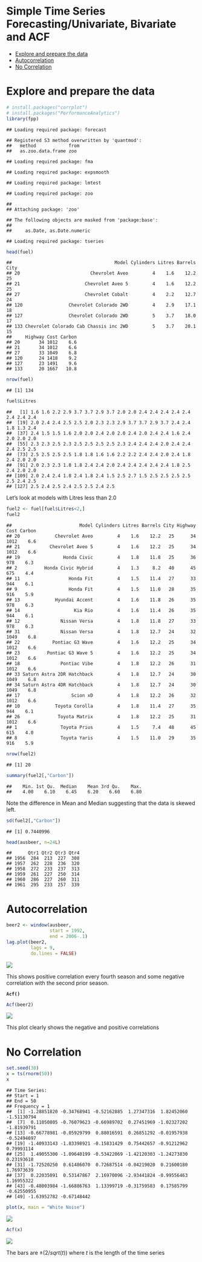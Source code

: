 Simple Time Series Forecasting/Univariate, Bivariate and ACF
================

- <a href="#explore-and-prepare-the-data"
  id="toc-explore-and-prepare-the-data">Explore and prepare the data</a>
- <a href="#autocorrelation" id="toc-autocorrelation">Autocorrelation</a>
- <a href="#no-correlation" id="toc-no-correlation">No Correlation</a>

# Explore and prepare the data

``` r
# install.packages("corrplot")
# install.packages("PerformanceAnalytics")
library(fpp)
```

    ## Loading required package: forecast

    ## Registered S3 method overwritten by 'quantmod':
    ##   method            from
    ##   as.zoo.data.frame zoo

    ## Loading required package: fma

    ## Loading required package: expsmooth

    ## Loading required package: lmtest

    ## Loading required package: zoo

    ## 
    ## Attaching package: 'zoo'

    ## The following objects are masked from 'package:base':
    ## 
    ##     as.Date, as.Date.numeric

    ## Loading required package: tseries

``` r
head(fuel)
```

    ##                                      Model Cylinders Litres Barrels City
    ## 20                          Chevrolet Aveo         4    1.6    12.2   25
    ## 21                        Chevrolet Aveo 5         4    1.6    12.2   25
    ## 27                        Chevrolet Cobalt         4    2.2    12.7   24
    ## 120                 Chevrolet Colorado 2WD         4    2.9    17.1   18
    ## 127                 Chevrolet Colorado 2WD         5    3.7    18.0   17
    ## 133 Chevrolet Colorado Cab Chassis inc 2WD         5    3.7    20.1   15
    ##     Highway Cost Carbon
    ## 20       34 1012    6.6
    ## 21       34 1012    6.6
    ## 27       33 1049    6.8
    ## 120      24 1418    9.2
    ## 127      23 1491    9.6
    ## 133      20 1667   10.8

``` r
nrow(fuel)
```

    ## [1] 134

``` r
fuel$Litres 
```

    ##   [1] 1.6 1.6 2.2 2.9 3.7 3.7 2.9 3.7 2.0 2.0 2.4 2.4 2.4 2.4 2.4 2.4 2.4 2.4
    ##  [19] 2.0 2.4 2.4 2.5 2.5 2.0 2.3 2.3 2.9 3.7 3.7 2.9 3.7 2.4 2.4 1.8 1.3 2.4
    ##  [37] 2.4 1.5 1.5 1.6 2.0 2.0 2.4 2.0 2.0 2.4 2.0 2.4 2.4 1.6 2.4 2.0 2.0 2.0
    ##  [55] 2.3 2.3 2.5 2.3 2.5 2.5 2.5 2.5 2.3 2.4 2.4 2.4 2.0 2.4 2.4 2.4 2.5 2.5
    ##  [73] 2.5 2.5 2.5 2.5 1.8 1.8 1.6 1.6 2.2 2.2 2.4 2.4 2.0 2.4 1.8 2.4 2.0 2.0
    ##  [91] 2.0 2.3 2.3 1.8 1.8 2.4 2.4 2.0 2.4 2.4 2.4 2.4 2.4 1.8 2.5 2.4 2.0 2.0
    ## [109] 2.0 2.4 2.4 1.8 2.4 1.8 2.4 1.5 2.5 2.7 1.5 2.5 2.5 2.5 2.5 2.5 2.4 2.5
    ## [127] 2.5 2.4 2.5 2.4 2.5 2.5 2.4 2.5

Let’s look at models with Litres less than 2.0

``` r
fuel2 <- fuel[fuel$Litres<2,]
fuel2
```

    ##                         Model Cylinders Litres Barrels City Highway Cost Carbon
    ## 20             Chevrolet Aveo         4    1.6    12.2   25      34 1012    6.6
    ## 21           Chevrolet Aveo 5         4    1.6    12.2   25      34 1012    6.6
    ## 19                Honda Civic         4    1.8    11.8   25      36  978    6.3
    ## 2          Honda Civic Hybrid         4    1.3     8.2   40      45  675    4.4
    ## 11                  Honda Fit         4    1.5    11.4   27      33  944    6.1
    ## 9                   Honda Fit         4    1.5    11.0   28      35  916    5.9
    ## 13             Hyundai Accent         4    1.6    11.8   26      35  978    6.3
    ## 14                    Kia Rio         4    1.6    11.4   26      35  944    6.1
    ## 12               Nissan Versa         4    1.8    11.8   27      33  978    6.3
    ## 31               Nissan Versa         4    1.8    12.7   24      32 1049    6.8
    ## 22            Pontiac G3 Wave         4    1.6    12.2   25      34 1012    6.6
    ## 23          Pontiac G3 Wave 5         4    1.6    12.2   25      34 1012    6.6
    ## 18               Pontiac Vibe         4    1.8    12.2   26      31 1012    6.6
    ## 33 Saturn Astra 2DR Hatchback         4    1.8    12.7   24      30 1049    6.8
    ## 34 Saturn Astra 4DR Hatchback         4    1.8    12.7   24      30 1049    6.8
    ## 17                   Scion xD         4    1.8    12.2   26      32 1012    6.6
    ## 10             Toyota Corolla         4    1.8    11.4   27      35  944    6.1
    ## 26              Toyota Matrix         4    1.8    12.2   25      31 1012    6.6
    ## 1                Toyota Prius         4    1.5     7.4   48      45  615    4.0
    ## 8                Toyota Yaris         4    1.5    11.0   29      35  916    5.9

``` r
nrow(fuel2)
```

    ## [1] 20

``` r
summary(fuel2[,"Carbon"])
```

    ##    Min. 1st Qu.  Median    Mean 3rd Qu.    Max. 
    ##    4.00    6.10    6.45    6.20    6.60    6.80

Note the difference in Mean and Median suggesting that the data is
skewed left.

``` r
sd(fuel2[,"Carbon"])
```

    ## [1] 0.7440996

``` r
head(ausbeer, n=24L)
```

    ##      Qtr1 Qtr2 Qtr3 Qtr4
    ## 1956  284  213  227  308
    ## 1957  262  228  236  320
    ## 1958  272  233  237  313
    ## 1959  261  227  250  314
    ## 1960  286  227  260  311
    ## 1961  295  233  257  339

# Autocorrelation

``` r
beer2 <- window(ausbeer, 
                start = 1992,
                end = 2006-.1)
lag.plot(beer2, 
         lags = 9, 
         do.lines = FALSE)
```

![](02SimpleTSFCUnivariateBivariateACF_files/figure-gfm/unnamed-chunk-9-1.png)<!-- -->

This shows positive correlation every fourth season and some negative
correlation with the second prior season.

**`Acf()`**

``` r
Acf(beer2)
```

![](02SimpleTSFCUnivariateBivariateACF_files/figure-gfm/unnamed-chunk-10-1.png)<!-- -->

This plot clearly shows the negative and positive correlations

# No Correlation

``` r
set.seed(30)
x = ts(rnorm(50))
x
```

    ## Time Series:
    ## Start = 1 
    ## End = 50 
    ## Frequency = 1 
    ##  [1] -1.28851820 -0.34768941 -0.52162885  1.27347316  1.82452060 -1.51130794
    ##  [7]  0.11050805 -0.76079623 -0.66989702  0.27451969 -1.02327202 -1.81939791
    ## [13] -0.66778981 -0.05929799  0.88016591  0.26851292 -0.01957938 -0.52494697
    ## [19] -1.40933143 -1.83398921 -0.15831429  0.75442657 -0.91212962  0.79993114
    ## [25]  1.49055300 -1.09640199 -0.53422069 -1.42120303 -1.24273830  0.23193618
    ## [31] -1.72520250  0.61486070  0.72687514 -0.04219020  0.21600180  1.76973639
    ## [37]  0.22035091  0.53147867  2.16970096 -2.93441824 -0.99556463  1.16955322
    ## [43] -0.48003984 -1.66886763  1.13399719 -0.31759583  0.17585799 -0.62550955
    ## [49] -1.63952782 -0.67148442

``` r
plot(x, main = "White Noise")
```

![](02SimpleTSFCUnivariateBivariateACF_files/figure-gfm/unnamed-chunk-12-1.png)<!-- -->

``` r
Acf(x)
```

![](02SimpleTSFCUnivariateBivariateACF_files/figure-gfm/unnamed-chunk-13-1.png)<!-- -->

The bars are $\pm (2/sqrt(t))$ where $t$ is the length of the time
series
